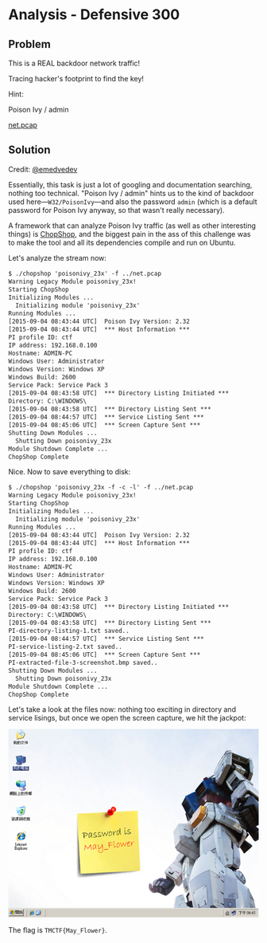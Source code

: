 # Analysis - Defensive 300

## Problem

This is a REAL backdoor network traffic!

Tracing hacker's footprint to find the key!

Hint:

Poison Ivy / admin

[net.pcap](net.pcap)

## Solution

Credit: [@emedvedev](https://github.com/emedvedev)

Essentially, this task is just a lot of googling and documentation searching, nothing too technical. "Poison Ivy / admin" hints us to the kind of backdoor used here—`W32/PoisonIvy`—and also the password `admin` (which is a default password for Poison Ivy anyway, so that wasn't really necessary).

A framework that can analyze Poison Ivy traffic (as well as other interesting things) is [ChopShop](https://github.com/MITRECND/chopshop), and the biggest pain in the ass of this challenge was to make the tool and all its dependencies compile and run on Ubuntu.

Let's analyze the stream now:
```
$ ./chopshop 'poisonivy_23x' -f ../net.pcap
Warning Legacy Module poisonivy_23x!
Starting ChopShop
Initializing Modules ...
  Initializing module 'poisonivy_23x'
Running Modules ...
[2015-09-04 08:43:44 UTC]  Poison Ivy Version: 2.32
[2015-09-04 08:43:44 UTC]  *** Host Information ***
PI profile ID: ctf
IP address: 192.168.0.100
Hostname: ADMIN-PC
Windows User: Administrator
Windows Version: Windows XP
Windows Build: 2600
Service Pack: Service Pack 3
[2015-09-04 08:43:58 UTC]  *** Directory Listing Initiated ***
Directory: C:\WINDOWS\
[2015-09-04 08:43:58 UTC]  *** Directory Listing Sent ***
[2015-09-04 08:44:57 UTC]  *** Service Listing Sent ***
[2015-09-04 08:45:06 UTC]  *** Screen Capture Sent ***
Shutting Down Modules ...
  Shutting Down poisonivy_23x
Module Shutdown Complete ...
ChopShop Complete
```

Nice. Now to save everything to disk:
```
$ ./chopshop 'poisonivy_23x -f -c -l' -f ../net.pcap
Warning Legacy Module poisonivy_23x!
Starting ChopShop
Initializing Modules ...
  Initializing module 'poisonivy_23x'
Running Modules ...
[2015-09-04 08:43:44 UTC]  Poison Ivy Version: 2.32
[2015-09-04 08:43:44 UTC]  *** Host Information ***
PI profile ID: ctf
IP address: 192.168.0.100
Hostname: ADMIN-PC
Windows User: Administrator
Windows Version: Windows XP
Windows Build: 2600
Service Pack: Service Pack 3
[2015-09-04 08:43:58 UTC]  *** Directory Listing Initiated ***
Directory: C:\WINDOWS\
[2015-09-04 08:43:58 UTC]  *** Directory Listing Sent ***
PI-directory-listing-1.txt saved..
[2015-09-04 08:44:57 UTC]  *** Service Listing Sent ***
PI-service-listing-2.txt saved..
[2015-09-04 08:45:06 UTC]  *** Screen Capture Sent ***
PI-extracted-file-3-screenshot.bmp saved..
Shutting Down Modules ...
  Shutting Down poisonivy_23x
Module Shutdown Complete ...
ChopShop Complete
```

Let's take a look at the files now: nothing too exciting in directory and service lisings, but once we open the screen capture, we hit the jackpot:

![](./screenshot.bmp?raw=true)

The flag is `TMCTF{May_Flower}`.
